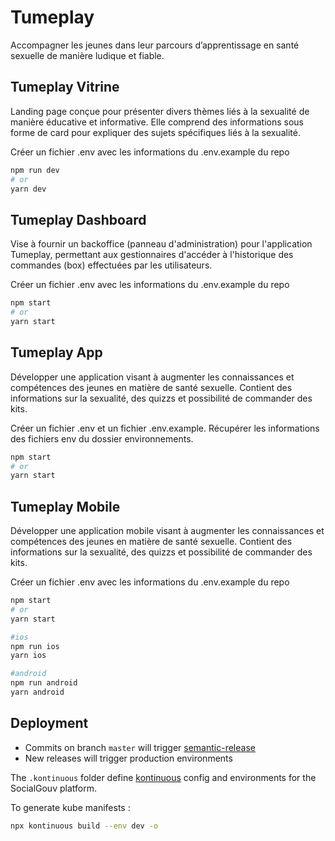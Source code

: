 # Tumeplay

Accompagner les jeunes dans leur parcours d’apprentissage en santé sexuelle de manière ludique et fiable.

## Tumeplay Vitrine

Landing page conçue pour présenter divers thèmes liés à la sexualité de manière éducative et informative. Elle comprend des informations sous forme de card pour expliquer des sujets spécifiques liés à la sexualité.

Créer un fichier .env avec les informations du .env.example du repo

```bash
npm run dev
# or
yarn dev
```

## Tumeplay Dashboard

Vise à fournir un backoffice (panneau d'administration) pour l'application Tumeplay, permettant aux gestionnaires d'accéder à l'historique des commandes (box) effectuées par les utilisateurs.

Créer un fichier .env avec les informations du .env.example du repo

```bash
npm start
# or
yarn start
```

## Tumeplay App

Développer une application visant à augmenter les connaissances et compétences des jeunes en matière de santé sexuelle. Contient des informations sur la sexualité, des quizzs et possibilité de commander des kits.

Créer un fichier .env et un fichier .env.example. Récupérer les informations des fichiers env du dossier environnements.

```bash
npm start
# or
yarn start
```

## Tumeplay Mobile

Développer une application mobile visant à augmenter les connaissances et compétences des jeunes en matière de santé sexuelle. Contient des informations sur la sexualité, des quizzs et possibilité de commander des kits.

Créer un fichier .env avec les informations du .env.example du repo

```bash
npm start
# or
yarn start

#ios
npm run ios
yarn ios

#android
npm run android
yarn android
```

## Deployment

- Commits on branch `master` will trigger [semantic-release](https://github.com/semantic-release/semantic-release)
- New releases will trigger production environments

The `.kontinuous` folder define [kontinuous](https://socialgouv.github.io/kontinuous/) config and environments for the SocialGouv platform.

To generate kube manifests :

```sh
npx kontinuous build --env dev -o
```
